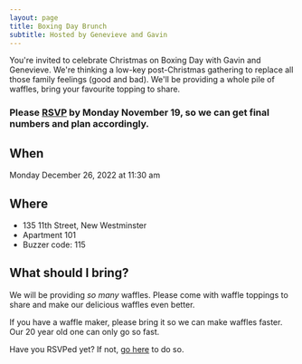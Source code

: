 ```yaml
---
layout: page
title: Boxing Day Brunch
subtitle: Hosted by Genevieve and Gavin
---
```


You're invited to celebrate Christmas on Boxing Day with Gavin and Genevieve. We're thinking a low-key post-Christmas gathering to replace all those family feelings (good and bad). We'll be providing a whole pile of waffles, bring your favourite topping to share. 

### Please [RSVP](https://docs.google.com/spreadsheets/d/1BWIjHSnlcU57CBOhr_czX3uBXRfD860gK9xsuKEVLi0/edit?usp=sharing) by Monday November 19, so we can get final numbers and plan accordingly.

## When

Monday December 26, 2022 at 11:30 am

## Where

* 135 11th Street, New Westminster
* Apartment 101
* Buzzer code: 115

## What should I bring?

We will be providing _so many_ waffles. 
Please come with waffle toppings to share and make our delicious waffles even better.

If you have a waffle maker, please bring it so we can make waffles faster. Our 20 year old one can only go so fast.

Have you RSVPed yet? If not, [go here](https://docs.google.com/spreadsheets/d/1BWIjHSnlcU57CBOhr_czX3uBXRfD860gK9xsuKEVLi0/edit?usp=sharing) to do so.
